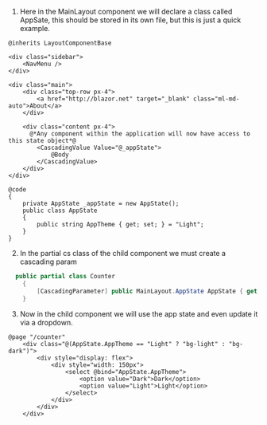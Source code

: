1. Here in the MainLayout component we will declare a class called AppSate, this should be stored in its own file, but this is just a quick example.
```razor
@inherits LayoutComponentBase

<div class="sidebar">
    <NavMenu />
</div>

<div class="main">
    <div class="top-row px-4">
        <a href="http://blazor.net" target="_blank" class="ml-md-auto">About</a>
    </div>

    <div class="content px-4">
      @*Any component within the application will now have access to this state object*@
        <CascadingValue Value="@_appState">
            @Body
        </CascadingValue>
    </div>
</div>

@code
{
    private AppState _appState = new AppState();
    public class AppState
    {
        public string AppTheme { get; set; } = "Light";
    }
}
```
2. In the partial cs class of the child component we must create a cascading param
```cs
  public partial class Counter
    {
        [CascadingParameter] public MainLayout.AppState AppState { get; set; }
    }
```
3. Now in the child component we will use the app state and even update it via a dropdown.
```razor
@page "/counter"
    <div class="@(AppState.AppTheme == "Light" ? "bg-light" : "bg-dark")">
        <div style="display: flex">
            <div style="width: 150px">
                <select @bind="AppState.AppTheme">
                    <option value="Dark">Dark</option>
                    <option value="Light">Light</option>
                </select>
            </div>
        </div>
    </div>
```
